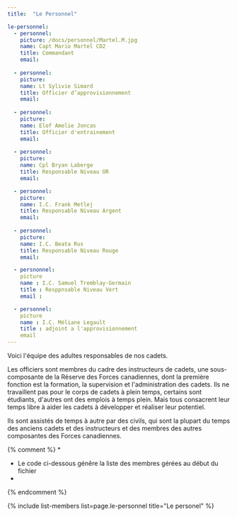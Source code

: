 ```yaml
---
title:  "Le Personnel"  

le-personnel:
  - personnel:
    picture: /docs/personnel/Martel.M.jpg
    name: Capt Mario Martel CD2
    title: Commandant
    email:
      
  - personnel:
    picture: 
    name: Lt Sylivie Simard
    title: Officier d’approvisionnement
    email: 
  
  - personnel:
    picture: 
    name: Elof Amelie Joncas
    title: Officier d'entrainement
    email:
  
  - personnel:
    picture: 
    name: Cpl Bryan Laberge
    title: Responsable Niveau OR
    email:

  - personnel:
    picture: 
    name: I.C. Frank Metlej
    title: Responsable Niveau Argent
    email: 
  
  - personnel:
    picture: 
    name: I.C. Beata Rus
    title: Responsable Niveau Rouge
    email:

  - persnonnel:
    picture
    name : I.C. Samuel Tremblay-Germain
    title : Resppnsable Niveau Vert
    email :

  - personnel:
    picture
    name : I.C. Méliane Legault
    title : adjoint a l'approvisionnement
    email
---
```


Voici l'équipe des adultes responsables de nos cadets.

Les officiers sont membres du cadre des instructeurs de cadets, une sous-composante de la Réserve des Forces canadiennes, dont la première fonction est la formation, la supervision et l'administration des cadets. Ils ne travaillent pas pour le corps de cadets à plein temps, certains sont étudiants, d'autres ont des emplois à temps plein. Mais tous consacrent leur temps libre à aider les cadets à développer et réaliser leur potentiel.

Ils sont assistés de temps à autre par des civils, qui sont la plupart du temps des anciens cadets et des instructeurs et des membres des autres composantes des Forces canadiennes.




{% comment %}
*
*  Le code ci-dessous génêre la liste des membres gérées au début du fichier
*
{% endcomment %}

{% include list-members list=page.le-personnel title="Le personel" %}
